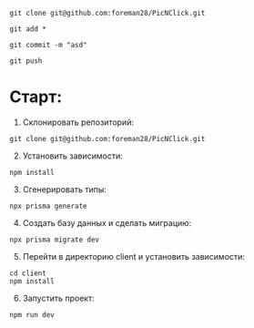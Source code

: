 ```
git clone git@github.com:foreman28/PicNClick.git

git add *

git commit -m "asd"

git push
```

# Старт:

1. Склонировать репозиторий:
```
git clone git@github.com:foreman28/PicNClick.git
```

2. Установить зависимости:
```
npm install
```

3. Сгенерировать типы:
```
npx prisma generate
```

4. Создать базу данных и сделать миграцию:
```
npx prisma migrate dev
```

5. Перейти в директорию client и установить зависимости:
```
cd client
npm install
```

6. Запустить проект:
```
npm run dev
```